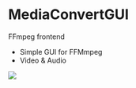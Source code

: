 MediaConvertGUI
===============

FFmpeg frontend

- Simple GUI for FFMmpeg
- Video & Audio

![](https://www.dropbox.com/s/grcjqflevvwrnzh/MediaConvertVideo.png)

